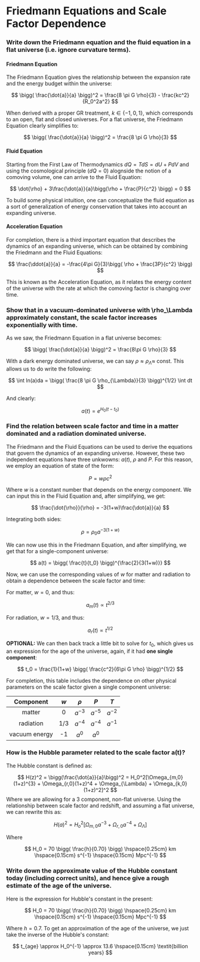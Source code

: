 # Friedmann Equations and Scale Factor Dependence

### Write down the Friedmann equation and the fluid equation in a flat universe (i.e. ignore curvature terms).
#### Friedmann Equation
The Friedmann Equation gives the relationship between the expansion rate and the energy budget within the universe:

$$
\bigg( \frac{\dot{a}}{a} \bigg)^2 = \frac{8 \pi G \rho}{3} - \frac{kc^2}{R_0^2a^2}
$$

When derived with a proper GR treatment, $k \in \{-1,0,1\}$, which corresponds to an open, flat and closed universes. For a flat universe, the Friedmann Equation clearly simplifies to:

$$
\bigg( \frac{\dot{a}}{a} \bigg)^2 = \frac{8 \pi G \rho}{3}
$$

#### Fluid Equation
Starting from the First Law of Thermodynamics $dQ = TdS = dU + PdV$ and using the cosmological principle ($dQ=0$) alognside the notion of a comoving volume, one can arrive to the Fluid Equation:

$$
\dot{\rho} + 3\frac{\dot{a}}{a}\bigg(\rho + \frac{P}{c^2} \bigg) = 0
$$

To build some physical intuition, one can conceptualize the fluid equation as a sort of generalization of energy conservation that takes into account an expanding universe.

#### Acceleration Equation
For completion, there is a third important equation that describes the dynamics of an expanding universe, which can be obtained by combining the Friedmann and the Fluid Equations:

$$
\frac{\ddot{a}}{a} = -\frac{4\pi G}{3}\bigg( \rho + \frac{3P}{c^2} \bigg)
$$

This is known as the Acceleration Equation, as it relates the energy content of the universe with the rate at which the comoving factor is changing over time.

### Show that in a vacuum-dominated universe with \rho_\Lambda approximately  constant, the scale factor increases exponentially with time.
As we saw, the Friedmann Equation in a flat universe becomes:

$$
\bigg( \frac{\dot{a}}{a} \bigg)^2 = \frac{8\pi G \rho}{3}
$$

With a dark energy dominated universe, we can say $\rho \approx \rho_{\Lambda} \approx$ const. This allows us to do write the following:

$$
\int ln(a)da = \bigg( \frac{8 \pi G \rho_{\Lambda}}{3} \bigg)^{1/2} \int dt
$$

And clearly:

$$
a(t) = e^{H_0(t-t_0)}
$$

### Find the relation between scale factor and time in a matter dominated and a radiation dominated universe.
The Friedmann and the Fluid Equations can be used to derive the equations that govern the dynamics of an expanding universe. However, these two independent equations have three unkwowns: $a(t)$, $\rho$ and $P$. For this reason, we employ an equation of state of the form:

$$
P = w\rho c^2
$$

Where $w$ is a constant number that depends on the energy component. We can input this in the Fluid Equation and, after simplifying, we get:

$$
\frac{\dot{\rho}}{\rho} = -3(1+w)\frac{\dot{a}}{a}
$$

Integrating both sides:

$$
\rho = \rho_0a^{-3(1+w)}
$$

We can now use this in the Friedmann Equation, and after simplifying, we get that for a single-component universe:

$$
a(t) = \bigg( \frac{t}{t_0} \bigg)^{\frac{2}{3(1+w)}}
$$

Now, we can use the corresponding values of $w$ for matter and radiation to obtain a dependence between the scale factor and time:

For matter, $w=0$, and thus:

$$
a_m(t) \propto t^{2/3}
$$

For radiation, $w=1/3$, and thus:

$$
a_r(t) \propto t^{1/2}
$$

**OPTIONAL:** We can then back track a little bit to solve for $t_0$, which gives us an expression for the age of the universe, again, if it had **one single component**:

$$
t_0 = \frac{1}{1+w} \bigg( \frac{c^2}{6\pi G \rho} \bigg)^{1/2}
$$

For completion, this table includes the dependence on other physical parameters on the scale factor given a single component universe:

| Component      | $w$ | $\rho$ | $P$ | $T$ |
|     :----:     |   :----:   |   :----:   |    :----:   |    :----:   |
| matter      | 0 | $a^{-3}$ | $a^{-5}$ | $a^{-2}$ |
| radiation   | 1/3 | $a^{-4}$ | $a^{-4}$ | $a^{-1}$ |
| vacuum energy   | -1 | $a^{0}$ | $a^{0}$ | |


### How is the Hubble parameter related to the scale factor a(t)?
The Hubble constant is defined as:

$$
H(z)^2 = \bigg(\frac{\dot{a}}{a}\bigg)^2 = H_0^2[\Omega_{m,0} (1+z)^{3} + \Omega_{r,0}(1+z)^4 + \Omega_{\Lambda} + \Omega_{k,0} (1+z)^2]^2
$$
Where we are allowing for a 3 component, non-flat universe. Using the relationship between scale factor and redshift, and assuming a flat universe, we can rewrite this as:

$$
H(a)^2 = H_o^2 [\Omega_{m,0}a^{-3} + \Omega_{r,0}a^{-4} + \Omega_\Lambda]
$$

Where

$$
H_0 = 70 \bigg( \frac{h}{0.70} \bigg) \hspace{0.25cm} km \hspace{0.15cm} s^{-1} \hspace{0.15cm} Mpc^{-1}
$$

### Write down the approximate value of the Hubble constant today (including correct units), and hence give a rough estimate of the age of the universe.
Here is the expression for Hubble's constant in the present:

$$
H_0 = 70 \bigg( \frac{h}{0.70} \bigg) \hspace{0.25cm} km \hspace{0.15cm} s^{-1} \hspace{0.15cm} Mpc^{-1}
$$

Where $h=0.7$. To get an approximation of the age of the universe, we just take the inverse of the Hubble's constant:

$$
t_{age} \approx H_0^{-1} \approx 13.6 \hspace{0.15cm} \textit{billion years}
$$
